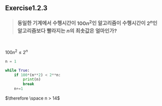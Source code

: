 ## Exercise1.2.3

> ### 동일한 기계에서 수행시간이 $100n^2$인 알고리즘이 수행시간이 $2^n$인 알고리즘보다 빨라지는 $n$의 최솟값은 얼마인가?
<br>

$100n^2 \leq 2^n$

```py
n = 1

while True:
    if 100*(n**2) < 2**n:
        print(n)
        break
    n+=1
```

$\therefore \space n > 14$